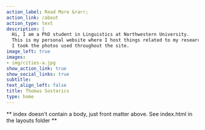 ```yaml
---
action_label: Read More &rarr;
action_link: /about
action_type: text
description: |
  Hi, I am a PhD student in Linguistics at Northwestern University. 
  This is my personal website where I host things related to my research, data science, and other projects. 
  I took the photos used throughout the site.
image_left: true
images:
- img/cities-a.jpg
show_action_link: true
show_social_links: true
subtitle:
text_align_left: false
title: Thomas Sostarics
type: home
---
```


** index doesn't contain a body, just front matter above.
See index.html in the layouts folder **
